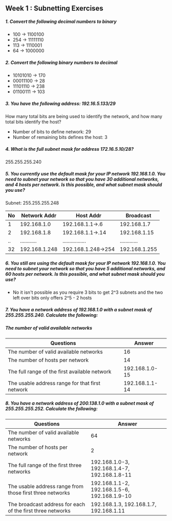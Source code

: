 ## Week 1 : Subnetting Exercises

##### 1. Convert the following decimal numbers to binary

 * 100 -> 1100100
 * 254 -> 11111110
 * 113 -> 1110001
 * 64  -> 1000000

##### 2. Convert the following binary numbers to decimal

 * 10101010 -> 170
 * 00011100 -> 28
 * 11101110 -> 238
 * 01100111 -> 103

##### 3. You have the following address: 192.16.5.133/29
How many total bits are being used to identify the network, and how many total bits identify the host?
 * Number of bits to define network: 29
 * Number of remaining bits defines the host: 3

##### 4. What is the full subnet mask for address 172.16.5.10/28?
255.255.255.240

##### 5. You currently use the default mask for your IP network 192.168.1.0. You need to subnet your network so that you have 30 additional networks, and 4 hosts per network. Is this possible, and what subnet mask should you use?

Subnet: 255.255.255.248

| No | Network Addr | Host Addr         |  Broadcast    |
| -- | ------------ | ----------------- | ------------- |
|  1 | 192.168.1.0  | 192.168.1.1->.6   | 192.168.1.7   |
|  2 | 192.168.1.8  | 192.168.1.1->.14  | 192.168.1.15  |
| .. | ............ | ................. | ............. |
| 32 |192.168.1.248 | 192.168.1.248->254| 192.168.1.255 |

##### 6. You still are using the default mask for your IP network 192.168.1.0. You need to subnet your network so that you have 5 additional networks, and 60 hosts per network. Is this possible, and what subnet mask should you use?
 * No it isn't possible as you require 3 bits to get 2^3 subnets and the two left over bits only offers 2^5 - 2 hosts

##### 7. You have a network address of 192.168.1.0 with a subnet mask of 255.255.255.240. Calculate the following:
##### The number of valid available networks

| Questions |  Answer    |
| --------- | ---------- |
| The number of valid available networks | 16 |
| The number of hosts per network | 14 |
| The full range of the first available network | 192.168.1.0-15 |
| The usable address range for that first network | 192.168.1.1-14 |

##### 8. You have a network address of 200.138.1.0 with a subnet mask of 255.255.255.252. Calculate the following:

| Questions |  Answer    |
| --------- | ---------- |
| The number of valid available networks | 64 |
| The number of hosts per network | 2 |
| The full range of the first three networks | 192.168.1.0-3, 192.168.1.4-7, 192.168.1.8-11 |
| The usable address range from those first three networks | 192.168.1.1-2,  192.168.1.5-6, 192.168.1.9-10 |
| The broadcast address for each of the first three networks | 192.168.1.3, 192.168.1.7, 192.168.1.11 |

